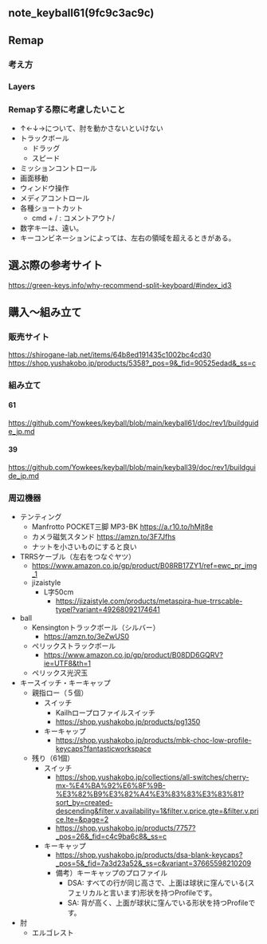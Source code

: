 note_keyball61(9fc9c3ac9c)
---

## Remap
### 考え方
### Layers
### Remapする際に考慮したいこと
- ↑←↓→について、肘を動かさないといけない
- トラックボール
  - ドラッグ
  - スピード
- ミッションコントロール
- 画面移動
- ウィンドウ操作
- メディアコントロール
- 各種ショートカット
  - cmd + / : コメントアウト/
- 数字キーは、遠い。
- キーコンビネーションによっては、左右の領域を超えるときがある。




## 選ぶ際の参考サイト
https://green-keys.info/why-recommend-split-keyboard/#index_id3


## 購入〜組み立て
### 販売サイト
https://shirogane-lab.net/items/64b8ed191435c1002bc4cd30
https://shop.yushakobo.jp/products/5358?_pos=9&_fid=90525edad&_ss=c

### 組み立て
#### 61
https://github.com/Yowkees/keyball/blob/main/keyball61/doc/rev1/buildguide_jp.md
#### 39
https://github.com/Yowkees/keyball/blob/main/keyball39/doc/rev1/buildguide_jp.md

### 周辺機器
- テンティング
  - Manfrotto POCKET三脚 MP3-BK  https://a.r10.to/hMjt8e
  - カメラ磁気スタンド https://amzn.to/3F7Jfhs
  - ナットを小さいものにすると良い
- TRRSケーブル（左右をつなぐヤツ）
  - https://www.amazon.co.jp/gp/product/B08RB17ZY1/ref=ewc_pr_img_1
  - jizaistyle
    - L字50cm
      - https://jizaistyle.com/products/metaspira-hue-trrscable-typel?variant=49268092174641
- ball
  - Kensingtonトラックボール（シルバー）
    - https://amzn.to/3eZwUS0
  - ペリックストラックボール
    - https://www.amazon.co.jp/gp/product/B08DD6GQRV?ie=UTF8&th=1
  - ペリックス光沢玉
- キースイッチ・キーキャップ
  - 親指ロー（５個）
    - スイッチ
      - Kailhロープロファイルスイッチ
      - https://shop.yushakobo.jp/products/pg1350
    - キーキャップ
      - https://shop.yushakobo.jp/products/mbk-choc-low-profile-keycaps?fantasticworkspace
  - 残り（61個）
    - スイッチ
      - https://shop.yushakobo.jp/collections/all-switches/cherry-mx-%E4%BA%92%E6%8F%9B-%E3%82%B9%E3%82%A4%E3%83%83%E3%83%81?sort_by=created-descending&filter.v.availability=1&filter.v.price.gte=&filter.v.price.lte=&page=2
      - https://shop.yushakobo.jp/products/7757?_pos=26&_fid=c4c9ba6c8&_ss=c
    - キーキャップ
      - https://shop.yushakobo.jp/products/dsa-blank-keycaps?_pos=5&_fid=7a3d23a52&_ss=c&variant=37665598210209
      - 備考）キーキャップのプロファイル
        - DSA: すべての行が同じ高さで、上面は球状に窪んでいる(スフェリカルと言います)形状を持つProfileです。
        - SA: 背が高く、上面が球状に窪んでいる形状を持つProfileです。
- 肘
  - エルゴレスト